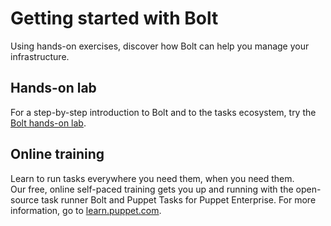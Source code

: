 # Getting started with Bolt

Using hands-on exercises, discover how Bolt can help you manage your infrastructure.

## Hands-on lab

For a step-by-step introduction to Bolt and to the tasks ecosystem, try the [Bolt hands-on lab](https://puppetlabs.github.io/bolt/).

## Online training

Learn to run tasks everywhere you need them, when you need them. Our free, online self-paced training gets you up and running with the open-source task runner Bolt and Puppet Tasks for Puppet Enterprise. For more information, go to [learn.puppet.com](https://learn.puppet.com/course/puppet-orchestration-bolt-and-tasks).

